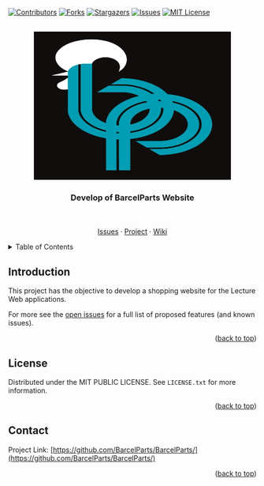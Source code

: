 <div id="top"></div>




<!-- PROJECT SHIELDS -->
<!--
*** I'm using markdown "reference style" links for readability.
*** Reference links are enclosed in brackets [ ] instead of parentheses ( ).
*** See the bottom of this document for the declaration of the reference variables
*** for contributors-url, forks-url, etc. This is an optional, concise syntax you may use.
*** https://www.markdownguide.org/basic-syntax/#reference-style-links
-->
[![Contributors][contributors-shield]][contributors-url]
[![Forks][forks-shield]][forks-url]
[![Stargazers][stars-shield]][stars-url]
[![Issues][issues-shield]][issues-url]
[![MIT License][license-shield]][license-url]



<!-- PROJECT LOGO -->
<br />
<div align="center">
  <a href="https://github.com/BarcelParts/BarcelParts/">
    <img src="Images\Logo.jpeg" alt="Logo" width="400" height="300">
  </a>

  <h3 align="center">Develop of BarcelParts Website</h3>

  <p align="center">
    <br />
    <br />
    <a href="https://github.com/BarcelParts/BarcelParts/issues">Issues</a>
    ·
    <a href="https://github.com/BarcelParts/BarcelParts/projects/1">Project</a>
    ·
    <a href="https://github.com/BarcelParts/BarcelParts/wiki">Wiki</a>
  </p>
</div>



<!-- TABLE OF CONTENTS -->
<details>
  <summary>Table of Contents</summary>
  <ol>
    <li><a href="#Introduction">Introduction</a></li>
    <li><a href="#License">License</a></li>
    <li><a href="#Contact">Contact</a></li>
  </ol>
</details>


<!-- Introduction -->
## Introduction

<p>This project has the objective to develop a shopping website for the Lecture Web applications.</p>




For more see the [open issues](https://github.com/BarcelParts/BarcelParts/issues) for a full list of proposed features (and known issues).

<p align="right">(<a href="#top">back to top</a>)</p>


<!-- LICENSE -->
## License

Distributed under the MIT PUBLIC LICENSE. See `LICENSE.txt` for more information.

<p align="right">(<a href="#top">back to top</a>)</p>



<!-- CONTACT -->
## Contact

Project Link: [https://github.com/BarcelParts/BarcelParts/](https://github.com/BarcelParts/BarcelParts/)

<p align="right">(<a href="#top">back to top</a>)</p>



<!-- MARKDOWN LINKS & IMAGES -->
<!-- https://www.markdownguide.org/basic-syntax/#reference-style-links -->
[contributors-shield]: https://img.shields.io/github/contributors/BarcelParts/BarcelParts.svg?style=for-the-badge
[contributors-url]: https://github.com/BarcelParts/BarcelParts/graphs/contributors
[forks-shield]: https://img.shields.io/github/forks/BarcelParts/BarcelParts.svg?style=for-the-badge
[forks-url]: https://github.com/BarcelParts/BarcelParts/network/members
[stars-shield]: https://img.shields.io/github/stars/BarcelParts/BarcelParts.svg?style=for-the-badge
[stars-url]: https://github.com/BarcelParts/BarcelParts/stargazers
[issues-shield]: https://img.shields.io/github/issues/BarcelParts/BarcelParts.svg?style=for-the-badge
[issues-url]: https://github.com/BarcelParts/BarcelParts/issues
[license-shield]: https://img.shields.io/github/license/BarcelParts/BarcelParts.svg?style=for-the-badge
[license-url]: https://github.com/BarcelParts/BarcelParts/blob/main/LICENSE
[product-screenshot]: Images\Logo.jpeg
